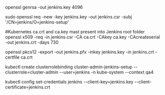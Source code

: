 openssl genrsa -out jenkins.key 4096

sudo openssl req -new -key jenkins.key -out jenkins.csr -subj '/CN=jenkins/O=jenkins-setup'

#Kubernetes ca.crt and ca.key mast present into Jenkins root folder
openssl x509 -req -in jenkins.csr -CA ca.crt -CAkey ca.key -CAcreateserial -out jenkins.crt -days 730

openssl pkcs12 -export -out jenkins.pfx -inkey jenkins.key -in jenkins.crt -certfile ca.crt

kubectl create clusterrolebinding cluster-admin-jenkins-setup --clusterrole=cluster-admin --user=jenkins -n kube-system --context qa4

kubectl config set-credentials jenkins --client-key=jenkins.key --client-certificate=jenkins.crt
